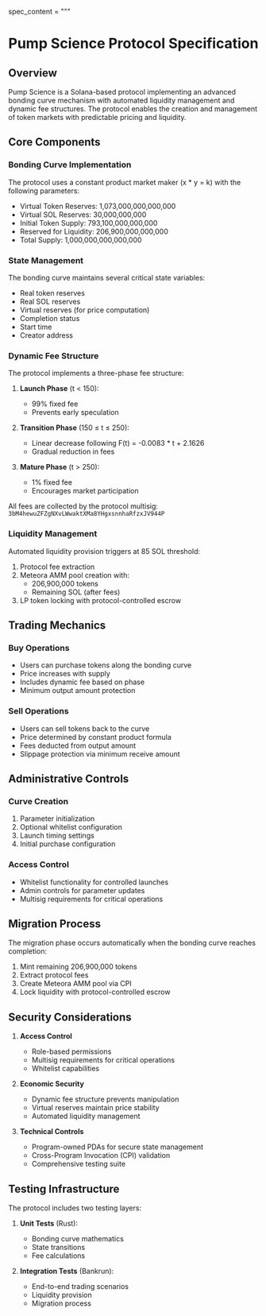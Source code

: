 spec_content = """
# Pump Science Protocol Specification

## Overview

Pump Science is a Solana-based protocol implementing an advanced bonding curve mechanism with automated liquidity management and dynamic fee structures. The protocol enables the creation and management of token markets with predictable pricing and liquidity.

## Core Components

### Bonding Curve Implementation

The protocol uses a constant product market maker (x * y = k) with the following parameters:

- Virtual Token Reserves: 1,073,000,000,000,000
- Virtual SOL Reserves: 30,000,000,000
- Initial Token Supply: 793,100,000,000,000
- Reserved for Liquidity: 206,900,000,000,000
- Total Supply: 1,000,000,000,000,000

### State Management

The bonding curve maintains several critical state variables:
- Real token reserves
- Real SOL reserves
- Virtual reserves (for price computation)
- Completion status
- Start time
- Creator address

### Dynamic Fee Structure

The protocol implements a three-phase fee structure:

1. **Launch Phase** (t < 150):
   - 99% fixed fee
   - Prevents early speculation

2. **Transition Phase** (150 ≤ t ≤ 250):
   - Linear decrease following F(t) = -0.0083 * t + 2.1626
   - Gradual reduction in fees

3. **Mature Phase** (t > 250):
   - 1% fixed fee
   - Encourages market participation

All fees are collected by the protocol multisig: `3bM4hewuZFZgNXvLWwaktXMa8YHgxsnnhaRfzxJV944P`

### Liquidity Management

Automated liquidity provision triggers at 85 SOL threshold:

1. Protocol fee extraction
2. Meteora AMM pool creation with:
   - 206,900,000 tokens
   - Remaining SOL (after fees)
3. LP token locking with protocol-controlled escrow

## Trading Mechanics

### Buy Operations
- Users can purchase tokens along the bonding curve
- Price increases with supply
- Includes dynamic fee based on phase
- Minimum output amount protection

### Sell Operations
- Users can sell tokens back to the curve
- Price determined by constant product formula
- Fees deducted from output amount
- Slippage protection via minimum receive amount

## Administrative Controls

### Curve Creation
1. Parameter initialization
2. Optional whitelist configuration
3. Launch timing settings
4. Initial purchase configuration

### Access Control
- Whitelist functionality for controlled launches
- Admin controls for parameter updates
- Multisig requirements for critical operations

## Migration Process

The migration phase occurs automatically when the bonding curve reaches completion:

1. Mint remaining 206,900,000 tokens
2. Extract protocol fees
3. Create Meteora AMM pool via CPI
4. Lock liquidity with protocol-controlled escrow

## Security Considerations

1. **Access Control**
   - Role-based permissions
   - Multisig requirements for critical operations
   - Whitelist capabilities

2. **Economic Security**
   - Dynamic fee structure prevents manipulation
   - Virtual reserves maintain price stability
   - Automated liquidity management

3. **Technical Controls**
   - Program-owned PDAs for secure state management
   - Cross-Program Invocation (CPI) validation
   - Comprehensive testing suite

## Testing Infrastructure

The protocol includes two testing layers:

1. **Unit Tests** (Rust):
   - Bonding curve mathematics
   - State transitions
   - Fee calculations

2. **Integration Tests** (Bankrun):
   - End-to-end trading scenarios
   - Liquidity provision
   - Migration process